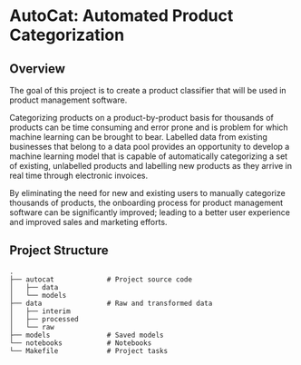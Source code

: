 # AutoCat: Automated Product Categorization

## Overview
The goal of this project is to create a product classifier that will be used in product management software.  

Categorizing products on a product-by-product basis for thousands of products can be time consuming and error prone and is problem for which machine learning can be brought to bear.  Labelled data from existing businesses that belong to a data pool provides an opportunity to develop a machine learning model that is capable of automatically categorizing a set of existing, unlabelled products and labelling new products as they arrive in real time through electronic invoices.

By eliminating the need for new and existing users to manually categorize thousands of products, the onboarding process for product management software can be significantly improved; leading to a better user experience and improved sales and marketing efforts.

## Project Structure
    .
    ├── autocat             # Project source code
    │   ├── data            
    │   └── models          
    ├── data                # Raw and transformed data
    │   ├── interim
    │   ├── processed
    │   └── raw
    ├── models              # Saved models
    └── notebooks           # Notebooks
    └── Makefile            # Project tasks